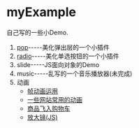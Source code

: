 # myExample

自己写的一些小Demo.

<ol>
    <li><a href="https://github.com/shuisanqian/myExample/tree/master/pop">pop</a>-----美化弹出层的一个小插件</li>
    <li><a target="_blank" href="http://htmlpreview.github.io/?https://github.com/shuisanqian/myExample/blob/master/radio/index.html">radio</a>-----美化单选按钮的一个小插件</li>
    <li>slide-----JS面向对象的Demo</li>
    <li>music-----乱写的一个音乐播放器(未完成)</li>
    <li>
        动画
        <ul>
            <li><a target="_blank" href="http://htmlpreview.github.io/?https://github.com/shuisanqian/myExample/blob/master/Css3/index.html">帧动画运用</a></li>
            <li><a href="http://htmlpreview.github.io/?https://github.com/shuisanqian/myExample/blob/master/Css3/index2.html">一些网站常用的动画</a></li>
            <li><a href="http://htmlpreview.github.io/?https://github.com/shuisanqian/myExample/blob/master/Css3/index3.html">商品飞入购物车</a></li>
            <li><a href="http://htmlpreview.github.io/?https://github.com/shuisanqian/myExample/blob/master/Css3/index4.html">放大镜(JS)</a></li>
        </ul>
    </li>
</ol>



